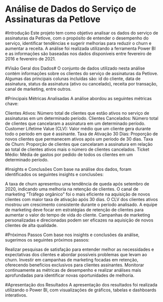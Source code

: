 # Análise de Dados do Serviço de Assinaturas da Petlove

#Introdução
Este projeto tem como objetivo analisar os dados do serviço de assinaturas da Petlove, com o propósito de entender o desempenho do serviço, identificar tendências e sugerir melhorias para reduzir o churn e aumentar a receita. A análise foi realizada utilizando a ferramenta Power BI e as informações são baseadas nos dados disponíveis entre fevereiro de 2016 e fevereiro de 2021.

#Visão Geral dos Dados#
O conjunto de dados utilizado nesta análise contém informações sobre os clientes do serviço de assinaturas da Petlove. Algumas das principais colunas incluídas são: id do cliente, data de assinatura, status da assinatura (ativo ou cancelado), receita por transação, canal de marketing, entre outros.

#Principais Métricas Analisadas
A análise abordou as seguintes métricas chave:

Clientes Ativos: Número total de clientes que estão ativos no serviço de assinaturas em um determinado período.
Clientes Cancelados: Número total de clientes que cancelaram a assinatura em um determinado período.
Customer Lifetime Value (CLV): Valor médio que um cliente gera durante todo o período em que é assinante.
Taxa de Ativação 30 Dias: Proporção de novos clientes que permanecem ativos após um período de 30 dias.
Taxa de Churn: Proporção de clientes que cancelaram a assinatura em relação ao total de clientes ativos mais o número de clientes cancelados.
Ticket Médio: Média de gastos por pedido de todos os clientes em um determinado período.

#Insights e Conclusões
Com base na análise dos dados, foram identificados os seguintes insights e conclusões:

A taxa de churn apresentou uma tendência de queda após setembro de 2020, indicando uma melhoria na retenção de clientes.
O canal de marketing "Tráfego orgânico" foi o mais eficiente na aquisição de novos clientes com maior taxa de ativação após 30 dias.
O CLV dos clientes ativos mostrou um crescimento consistente durante o período analisado.
A equipe de marketing deve focar em estratégias de retenção de clientes para aumentar o valor do tempo de vida do cliente.
Campanhas de marketing personalizadas e direcionadas podem ser eficazes na aquisição de novos clientes de alta qualidade.

#Próximos Passos
Com base nos insights e conclusões da análise, sugerimos os seguintes próximos passos:

Realizar pesquisas de satisfação para entender melhor as necessidades e expectativas dos clientes e abordar possíveis problemas que levam ao churn.
Investir em campanhas de marketing focadas em retenção, oferecendo benefícios exclusivos para clientes assinantes.
Monitorar continuamente as métricas de desempenho e realizar análises mais aprofundadas para identificar novas oportunidades de melhoria.

#Apresentação dos Resultados
A apresentação dos resultados foi realizada utilizando o Power BI, com visualizações de gráficos, tabelas e dashboards interativos. 
